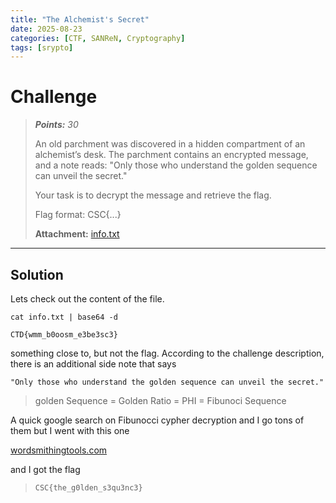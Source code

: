 ```yaml
---
title: "The Alchemist's Secret"
date: 2025-08-23
categories: [CTF, SANReN, Cryptography]
tags: [srypto]
---
```


# Challenge
>***Points:** 30*
>
>An old parchment was discovered in a hidden compartment of an alchemist’s desk. The parchment contains an encrypted message, and a note reads: "Only those who understand the golden sequence can unveil the secret."
>
>Your task is to decrypt the message and retrieve the flag.
>
>Flag format: CSC{...}
>
>**Attachment:** [info.txt](/assets/file/info.txt)
>

---

## Solution
Lets check out the content of the file.

    cat info.txt | base64 -d

    CTD{wmm_b0oosm_e3be3sc3}

something close to, but not the flag.
According to the challenge description, there is an additional side note that says

    "Only those who understand the golden sequence can unveil the secret."

>golden Sequence = Golden Ratio = PHI = Fibunoci Sequence

A quick google search on Fibunocci cypher decryption and I go tons of them but I went with this one

[wordsmithingtools.com](https://wordsmithingtools.com/fibonacci-cipher)

and I got the flag

>`CSC{the_g0lden_s3qu3nc3}`